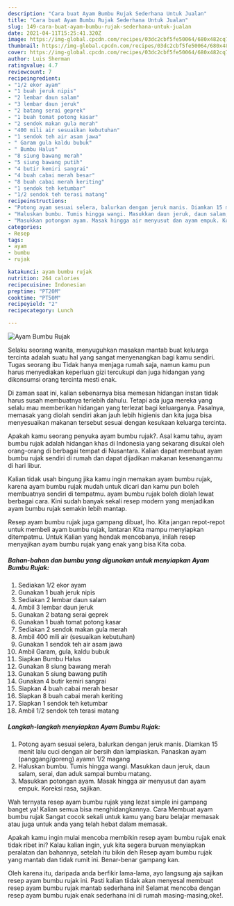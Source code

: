 ```yaml
---
description: "Cara buat Ayam Bumbu Rujak Sederhana Untuk Jualan"
title: "Cara buat Ayam Bumbu Rujak Sederhana Untuk Jualan"
slug: 149-cara-buat-ayam-bumbu-rujak-sederhana-untuk-jualan
date: 2021-04-11T15:25:41.320Z
image: https://img-global.cpcdn.com/recipes/03dc2cbf5fe50064/680x482cq70/ayam-bumbu-rujak-foto-resep-utama.jpg
thumbnail: https://img-global.cpcdn.com/recipes/03dc2cbf5fe50064/680x482cq70/ayam-bumbu-rujak-foto-resep-utama.jpg
cover: https://img-global.cpcdn.com/recipes/03dc2cbf5fe50064/680x482cq70/ayam-bumbu-rujak-foto-resep-utama.jpg
author: Luis Sherman
ratingvalue: 4.7
reviewcount: 7
recipeingredient:
- "1/2 ekor ayam"
- "1 buah jeruk nipis"
- "2 lembar daun salam"
- "3 lembar daun jeruk"
- "2 batang serai geprek"
- "1 buah tomat potong kasar"
- "2 sendok makan gula merah"
- "400 mili air sesuaikan kebutuhan"
- "1 sendok teh air asam jawa"
- " Garam gula kaldu bubuk"
- " Bumbu Halus"
- "8 siung bawang merah"
- "5 siung bawang putih"
- "4 butir kemiri sangrai"
- "4 buah cabai merah besar"
- "8 buah cabai merah keriting"
- "1 sendok teh ketumbar"
- "1/2 sendok teh terasi matang"
recipeinstructions:
- "Potong ayam sesuai selera, balurkan dengan jeruk manis. Diamkan 15 menit lalu cuci dengan air bersih dan lampiaskan. Panaskan ayam (panggang/goreng) ayamn 1/2 magang"
- "Haluskan bumbu. Tumis hingga wangi. Masukkan daun jeruk, daun salam, serai, dan aduk sampai bumbu matang."
- "Masukkan potongan ayam. Masak hingga air menyusut dan ayam empuk. Koreksi rasa, sajikan."
categories:
- Resep
tags:
- ayam
- bumbu
- rujak

katakunci: ayam bumbu rujak 
nutrition: 264 calories
recipecuisine: Indonesian
preptime: "PT20M"
cooktime: "PT50M"
recipeyield: "2"
recipecategory: Lunch

---
```



![Ayam Bumbu Rujak](https://img-global.cpcdn.com/recipes/03dc2cbf5fe50064/680x482cq70/ayam-bumbu-rujak-foto-resep-utama.jpg)

Selaku seorang wanita, menyuguhkan masakan mantab buat keluarga tercinta adalah suatu hal yang sangat menyenangkan bagi kamu sendiri. Tugas seorang ibu Tidak hanya menjaga rumah saja, namun kamu pun harus menyediakan keperluan gizi tercukupi dan juga hidangan yang dikonsumsi orang tercinta mesti enak.

Di zaman  saat ini, kalian sebenarnya bisa memesan hidangan instan tidak harus susah membuatnya terlebih dahulu. Tetapi ada juga mereka yang selalu mau memberikan hidangan yang terlezat bagi keluarganya. Pasalnya, memasak yang diolah sendiri akan jauh lebih higienis dan kita juga bisa menyesuaikan makanan tersebut sesuai dengan kesukaan keluarga tercinta. 



Apakah kamu seorang penyuka ayam bumbu rujak?. Asal kamu tahu, ayam bumbu rujak adalah hidangan khas di Indonesia yang sekarang disukai oleh orang-orang di berbagai tempat di Nusantara. Kalian dapat membuat ayam bumbu rujak sendiri di rumah dan dapat dijadikan makanan kesenanganmu di hari libur.

Kalian tidak usah bingung jika kamu ingin memakan ayam bumbu rujak, karena ayam bumbu rujak mudah untuk dicari dan kamu pun boleh membuatnya sendiri di tempatmu. ayam bumbu rujak boleh diolah lewat berbagai cara. Kini sudah banyak sekali resep modern yang menjadikan ayam bumbu rujak semakin lebih mantap.

Resep ayam bumbu rujak juga gampang dibuat, lho. Kita jangan repot-repot untuk membeli ayam bumbu rujak, lantaran Kita mampu menyiapkan ditempatmu. Untuk Kalian yang hendak mencobanya, inilah resep menyajikan ayam bumbu rujak yang enak yang bisa Kita coba.

<!--inarticleads1-->

##### Bahan-bahan dan bumbu yang digunakan untuk menyiapkan Ayam Bumbu Rujak:

1. Sediakan 1/2 ekor ayam
1. Gunakan 1 buah jeruk nipis
1. Sediakan 2 lembar daun salam
1. Ambil 3 lembar daun jeruk
1. Gunakan 2 batang serai geprek
1. Gunakan 1 buah tomat potong kasar
1. Sediakan 2 sendok makan gula merah
1. Ambil 400 mili air (sesuaikan kebutuhan)
1. Gunakan 1 sendok teh air asam jawa
1. Ambil  Garam, gula, kaldu bubuk
1. Siapkan  Bumbu Halus
1. Gunakan 8 siung bawang merah
1. Gunakan 5 siung bawang putih
1. Gunakan 4 butir kemiri sangrai
1. Siapkan 4 buah cabai merah besar
1. Siapkan 8 buah cabai merah keriting
1. Siapkan 1 sendok teh ketumbar
1. Ambil 1/2 sendok teh terasi matang




<!--inarticleads2-->

##### Langkah-langkah menyiapkan Ayam Bumbu Rujak:

1. Potong ayam sesuai selera, balurkan dengan jeruk manis. Diamkan 15 menit lalu cuci dengan air bersih dan lampiaskan. Panaskan ayam (panggang/goreng) ayamn 1/2 magang
1. Haluskan bumbu. Tumis hingga wangi. Masukkan daun jeruk, daun salam, serai, dan aduk sampai bumbu matang.
1. Masukkan potongan ayam. Masak hingga air menyusut dan ayam empuk. Koreksi rasa, sajikan.




Wah ternyata resep ayam bumbu rujak yang lezat simple ini gampang banget ya! Kalian semua bisa menghidangkannya. Cara Membuat ayam bumbu rujak Sangat cocok sekali untuk kamu yang baru belajar memasak atau juga untuk anda yang telah hebat dalam memasak.

Apakah kamu ingin mulai mencoba membikin resep ayam bumbu rujak enak tidak ribet ini? Kalau kalian ingin, yuk kita segera buruan menyiapkan peralatan dan bahannya, setelah itu bikin deh Resep ayam bumbu rujak yang mantab dan tidak rumit ini. Benar-benar gampang kan. 

Oleh karena itu, daripada anda berfikir lama-lama, ayo langsung aja sajikan resep ayam bumbu rujak ini. Pasti kalian tiidak akan menyesal membuat resep ayam bumbu rujak mantab sederhana ini! Selamat mencoba dengan resep ayam bumbu rujak enak sederhana ini di rumah masing-masing,oke!.

